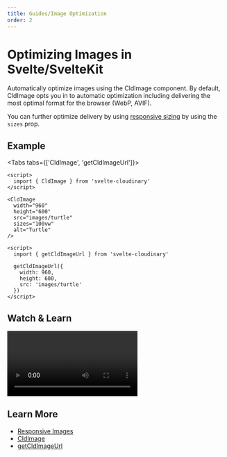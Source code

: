 ```yaml
---
title: Guides/Image Optimization
order: 2
---
```

<script>

import Callout from '$lib/components/Callout.svelte'
import Video from '$lib/components/Video.svelte'
import { Tabs, Tab} from '$lib/components/Tabs'
import { CldOgImage, CldImage } from 'svelte-cloudinary'

</script>

# Optimizing Images in Svelte/SvelteKit

Automatically optimize images using the CldImage component. By default, CldImage opts you in to automatic optimization including delivering the most optimal format for the browser (WebP, AVIF).

You can further optimize delivery by using [responsive sizing](/guides/responsive-images) by using the `sizes` prop.

## Example

<div style="max-width: 500px; margin: 0 auto">
  <CldImage
    width="960"
    height="600"
    src={`images/turtle`}
    sizes="100vw"
    alt="Turtle"
  />
</div>


<Tabs tabs={['CldImage', 'getCldImageUrl']}>
  <Tab type="code" open title="CldImage">

```svelte
<script>
  import { CldImage } from 'svelte-cloudinary'
</script>

<CldImage
  width="960"
  height="600"
  src="images/turtle"
  sizes="100vw"
  alt="Turtle"
/>
```

  </Tab>
  <Tab type="code" title="getCldImageUrl">

```svelte
<script>
  import { getCldImageUrl } from 'svelte-cloudinary'

  getCldImageUrl({
    width: 960,
    height: 600,
    src: 'images/turtle'
  })
</script>
```

  </Tab>
</Tabs>

## Watch & Learn

<Video
  title="Optimize Images, Responsive Sizing, & AI Cropping in Svelte with Svelte Cloudinary"
  url="https://www.youtube.com/watch?v=Vr3H3XREkbw"
/>

## Learn More
* [Responsive Images](/guides/responsive-images)
* [CldImage](/cldimage/usage)
* [getCldImageUrl](/getcldimageurl/usage)
